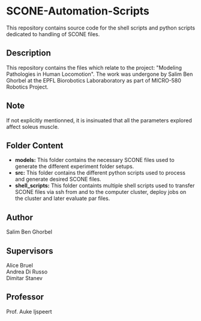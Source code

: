 # SCONE-Automation-Scripts
This repository contains source code for the shell scripts and python scripts dedicated to handling of SCONE files.
## Description
This repository contains the files which relate to the project: "Modeling Pathologies in Human Locomotion". The work was undergone by Salim Ben Ghorbel at the EPFL Biorobotics Laboraboratory as part of MICRO-580 Robotics Project.

## Note
If not explicitly mentionned, it is insinuated that all the parameters explored affect soleus muscle.

## Folder Content
+ **models:** This folder contains the necessary SCONE files used to generate the different experiment folder setups.
+ **src:** This folder contains the different python scripts used to process and generate desired SCONE files.
+ **shell_scripts:** This folder containts multiple shell scripts used to transfer SCONE files via ssh from and to the computer cluster, deploy jobs on the cluster and later evaluate par files.

## Author
Salim Ben Ghorbel

## Supervisors
Alice Bruel\
Andrea Di Russo\
Dimitar Stanev

## Professor
Prof. Auke Ijspeert
